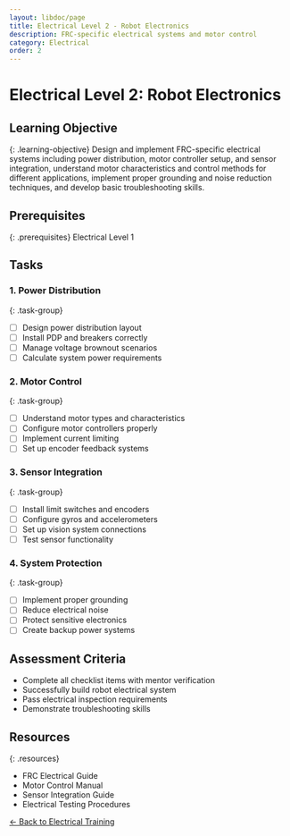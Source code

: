 ```yaml
---
layout: libdoc/page
title: Electrical Level 2 - Robot Electronics
description: FRC-specific electrical systems and motor control
category: Electrical
order: 2
---
```


# Electrical Level 2: Robot Electronics

## Learning Objective
{: .learning-objective}
Design and implement FRC-specific electrical systems including power distribution, motor controller setup, and sensor integration, understand motor characteristics and control methods for different applications, implement proper grounding and noise reduction techniques, and develop basic troubleshooting skills.

## Prerequisites
{: .prerequisites}
Electrical Level 1

## Tasks

### 1. Power Distribution
{: .task-group}
- [ ] Design power distribution layout
- [ ] Install PDP and breakers correctly
- [ ] Manage voltage brownout scenarios
- [ ] Calculate system power requirements

### 2. Motor Control
{: .task-group}
- [ ] Understand motor types and characteristics
- [ ] Configure motor controllers properly
- [ ] Implement current limiting
- [ ] Set up encoder feedback systems

### 3. Sensor Integration
{: .task-group}
- [ ] Install limit switches and encoders
- [ ] Configure gyros and accelerometers
- [ ] Set up vision system connections
- [ ] Test sensor functionality

### 4. System Protection
{: .task-group}
- [ ] Implement proper grounding
- [ ] Reduce electrical noise
- [ ] Protect sensitive electronics
- [ ] Create backup power systems

## Assessment Criteria
- Complete all checklist items with mentor verification
- Successfully build robot electrical system
- Pass electrical inspection requirements
- Demonstrate troubleshooting skills

## Resources
{: .resources}
- FRC Electrical Guide
- Motor Control Manual
- Sensor Integration Guide
- Electrical Testing Procedures

[← Back to Electrical Training](../)